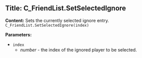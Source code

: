 ## Title: C_FriendList.SetSelectedIgnore

**Content:**
Sets the currently selected ignore entry.
`C_FriendList.SetSelectedIgnore(index)`

**Parameters:**
- `index`
  - *number* - the index of the ignored player to be selected.